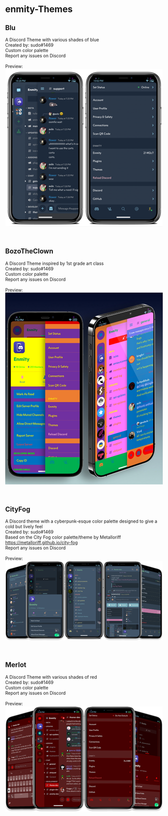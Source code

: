 # enmity-Themes

## Blu <br>
A Discord Theme with various shades of blue <br>
Created by: sudo#1469 <br>
Custom color palette <br>
Report any issues on Discord <br>
<br>
Preview: <br>
![](/images/blu.png)
<br>
<br>
<br>
## BozoTheClown <br>
A Discord Theme inspired by 1st grade art class <br>
Created by: sudo#1469 <br>
Custom color palette <br>
Report any issues on Discord <br>
<br>
Preview: <br>
![](/images/bozotheclown.png)
<br>
<br>
<br>
## CityFog <br>
A Discord theme with a cyberpunk-esque color palette designed to give a cold but lively feel <br>
Created by: sudo#1469 <br>
Based on the City Fog color palette/theme by Metalloriff https://metalloriff.github.io/city-fog <br>
Report any issues on Discord <br>
<br>
Preview: <br>
![](/images/cityfog.png)
<br>
<br>
<br>
## Merlot <br>
A Discord Theme with various shades of red <br>
Created by: sudo#1469 <br>
Custom color palette <br>
Report any issues on Discord <br>
<br>
Preview: <br>
![](/images/merlot.png)
<br>
<br>
<br>
